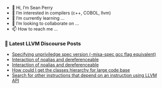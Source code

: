 - 👋 Hi, I’m Sean Perry
- 👀 I’m interested in compilers (c++, COBOL, llvm)
- 🌱 I’m currently learning ...
- 💞️ I’m looking to collaborate on ...
- 📫 How to reach me ...

<!---
s66perry/s66perry is a ✨ special ✨ repository because its `README.md` (this file) appears on your GitHub profile.
You can click the Preview link to take a look at your changes.
--->
### 📕 Latest LLVM Discourse Posts

<!-- DISCOURSE-LLVM:START -->
- [Specifying unpriviledge spec version &lpar;-misa-spec gcc flag equivalent&rpar;](https://discourse.llvm.org/t/specifying-unpriviledge-spec-version-misa-spec-gcc-flag-equivalent/66935#post_2)
- [Interaction of noalias and dereferenceable](https://discourse.llvm.org/t/interaction-of-noalias-and-dereferenceable/66979#post_12)
- [Interaction of noalias and dereferenceable](https://discourse.llvm.org/t/interaction-of-noalias-and-dereferenceable/66979#post_11)
- [How could I get the classes hierarchy for large code base](https://discourse.llvm.org/t/how-could-i-get-the-classes-hierarchy-for-large-code-base/66975#post_4)
- [Search for other instructions that depend on an instruction using LLVM API](https://discourse.llvm.org/t/search-for-other-instructions-that-depend-on-an-instruction-using-llvm-api/66994#post_3)
<!-- DISCOURSE-LLVM:END -->
